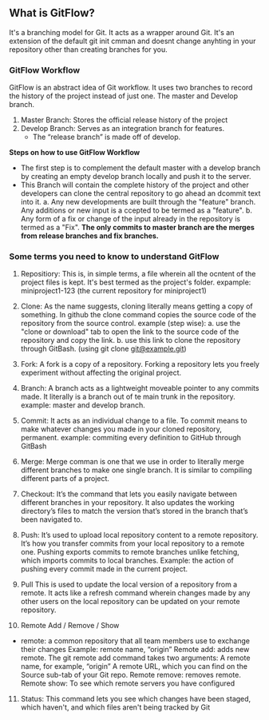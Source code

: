 ## What is GitFlow?
It's a branching model for Git. It acts as a wrapper around Git. It's an extension of the default git init cmman and doesnt change anyhting in your repository other than creating branches for you.
### **GitFlow Workflow**
GitFlow is an abstract idea of Git workflow. It uses two branches to record the history of the project
instead of just one. The master and Develop branch.
1. Master Branch:
Stores the official release history of the project
2. Develop Branch:
Serves as an integration branch for features.
	* The “release branch” is made off of develop.

**Steps on how to use GitFlow Workflow**
* The first step is to complement the default master with a develop branch by creating an empty develop branch locally and push it to the server.
* This Branch will contain the complete history of the project and other developers can clone the central repository to go ahead an dcommit text into it.
        a. Any new developments are built through the "feature" branch. Any additions or new input is a
ccepted to be termed as a "feature".
        b. Any form of a fix or change of the input already in the repository is termed as a "Fix".
**The only commits to master branch are the merges from release branches and fix branches.**

### Some terms you need to know to understand GitFlow
1. Repositiory: 
This is, in simple terms, a file wherein all the ocntent of the project files is kept. It's best termed as the project's folder.
expample: miniproject1-123 (the current repository for miniproject1)
2. Clone:
As the name suggests, cloning literally means getting a copy of something. In github the clone command copies the source code of the repository from the source control. 
example (step wise): 
a. use the "clone or download" tab to open the link to the source code of the repository and copy the link. 
b. use this link to clone the repository through GitBash.
(using git clone git@example.git)
3. Fork:
A fork is a copy of a repository. Forking a repository lets you freely experiment without affecting the original project.
4. Branch:
A branch acts as a lightweight moveable pointer to any commits made. It literally is a branch out of te
 main trunk in the repository.
example: master and develop branch.
5. Commit:
It acts as an individual change to a file. To commit means to make whatever changes you made in your cloned repository, permanent.
example: commiting every definition to GitHub through GitBash
6. Merge:
Merge comman is one that we use in order to literally merge different branches to make one single branch. It is similar to compiling different parts of a project.
7. Checkout:
It’s the command that lets you easily navigate between different branches in your repository. It also updates the working directory’s files to match the version that’s stored in the branch that’s been navigated to.
8. Push:
It’s used to upload local repository content to a remote repository. It’s how you transfer commits from your local repository to a remote one. Pushing exports commits to remote branches unlike fetching, which imports commits to local branches.
Example: the action of pushing every commit made in the current project.

9. Pull
This is used to update the local version of a repository from a remote. It acts like a refresh command wherein changes made by any other users on the local repository can be updated on your remote repository.
10. Remote Add / Remove / Show
* remote:  a common repository that all team members use to exchange their changes
Example: remote name, “origin”
Remote add: adds new remote.
The git remote add command takes two arguments: A remote name, for example, “origin” A remote URL, which you can find on the Source sub-tab of your Git repo.
Remote remove: removes remote.
Remote show: To see which remote servers you have configured

11. Status:
This command lets you see which changes have been staged, which haven't, and which files aren't being tracked by Git

